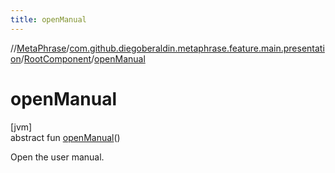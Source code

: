 ```yaml
---
title: openManual
---
```

//[MetaPhrase](../../../index.html)/[com.github.diegoberaldin.metaphrase.feature.main.presentation](../index.html)/[RootComponent](index.html)/[openManual](open-manual.html)



# openManual



[jvm]\
abstract fun [openManual](open-manual.html)()



Open the user manual.




